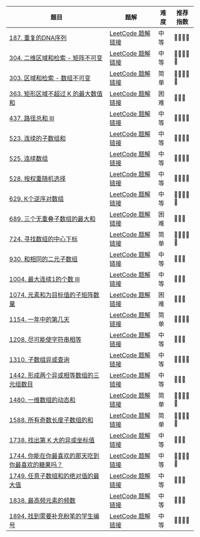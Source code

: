 | 题目                                                         | 题解                                                         | 难度 | 推荐指数 |
| ------------------------------------------------------------ | ------------------------------------------------------------ | ---- | -------- |
| [187. 重复的DNA序列](https://leetcode-cn.com/problems/repeated-dna-sequences/) | [LeetCode 题解链接](https://leetcode-cn.com/problems/repeated-dna-sequences/solution/gong-shui-san-xie-yi-ti-shuang-jie-hua-d-30pg/) | 中等 | 🤩🤩🤩🤩     |
| [304. 二维区域和检索 - 矩阵不可变](https://leetcode-cn.com/problems/range-sum-query-2d-immutable/) | [LeetCode 题解链接](https://leetcode-cn.com/problems/range-sum-query-2d-immutable/solution/xia-ci-ru-he-zai-30-miao-nei-zuo-chu-lai-ptlo/) | 中等 | 🤩🤩🤩🤩🤩    |
| [303. 区域和检索 - 数组不可变](https://leetcode-cn.com/problems/range-sum-query-immutable/) | [LeetCode 题解链接](https://leetcode-cn.com/problems/range-sum-query-immutable/solution/sha-shi-qian-zhui-he-ya-tu-jie-qian-zhui-0rla/) | 简单 | 🤩🤩🤩🤩🤩    |
| [363. 矩形区域不超过 K 的最大数值和](https://leetcode-cn.com/problems/max-sum-of-rectangle-no-larger-than-k/) | [LeetCode 题解链接](https://leetcode-cn.com/problems/max-sum-of-rectangle-no-larger-than-k/solution/gong-shui-san-xie-you-hua-mei-ju-de-ji-b-dh8s/) | 困难 | 🤩🤩🤩      |
| [437. 路径总和 III](https://leetcode-cn.com/problems/path-sum-iii/) | [LeetCode 题解链接](https://leetcode-cn.com/problems/path-sum-iii/solution/gong-shui-san-xie-yi-ti-shuang-jie-dfs-q-usa7/) | 中等 | 🤩🤩🤩🤩     |
| [523. 连续的子数组和](https://leetcode-cn.com/problems/continuous-subarray-sum/) | [LeetCode 题解链接](https://leetcode-cn.com/problems/continuous-subarray-sum/solution/gong-shui-san-xie-tuo-zhan-wei-qiu-fang-1juse/) | 中等 | 🤩🤩🤩🤩     |
| [525. 连续数组](https://leetcode-cn.com/problems/contiguous-array/) | [LeetCode 题解链接](https://leetcode-cn.com/problems/contiguous-array/solution/gong-shui-san-xie-qian-zhui-he-ha-xi-bia-q400/) | 中等 | 🤩🤩🤩🤩     |
| [528. 按权重随机选择](https://leetcode-cn.com/problems/random-pick-with-weight/) | [LeetCode 题解链接](https://leetcode-cn.com/problems/random-pick-with-weight/solution/gong-shui-san-xie-yi-ti-shuang-jie-qian-8bx50/) | 中等 | 🤩🤩🤩🤩     |
| [629. K个逆序对数组](https://leetcode-cn.com/problems/k-inverse-pairs-array/) | [LeetCode 题解链接](https://leetcode-cn.com/problems/k-inverse-pairs-array/solution/gong-shui-san-xie-yi-dao-xu-lie-dp-zhuan-tm01/) | 中等 | 🤩🤩🤩🤩🤩    |
| [689. 三个无重叠子数组的最大和](https://leetcode-cn.com/problems/maximum-sum-of-3-non-overlapping-subarrays/) | [LeetCode 题解链接](https://leetcode-cn.com/problems/maximum-sum-of-3-non-overlapping-subarrays/solution/gong-shui-san-xie-jie-he-qian-zhui-he-de-ancx/) | 困难 | 🤩🤩🤩      |
| [724. 寻找数组的中心下标](https://leetcode-cn.com/problems/find-pivot-index/) | [LeetCode 题解链接](https://leetcode-cn.com/problems/find-pivot-index/solution/shi-yong-shao-bing-ji-qiao-liang-bian-qi-vkju/) | 简单 | 🤩🤩🤩🤩🤩    |
| [930. 和相同的二元子数组](https://leetcode-cn.com/problems/binary-subarrays-with-sum/) | [LeetCode 题解链接](https://leetcode-cn.com/problems/binary-subarrays-with-sum/solution/gong-shui-san-xie-yi-ti-shuang-jie-qian-hfoc0/) | 中等 | 🤩🤩🤩      |
| [1004. 最大连续1的个数 III](https://leetcode-cn.com/problems/max-consecutive-ones-iii/) | [LeetCode 题解链接](https://leetcode-cn.com/problems/max-consecutive-ones-iii/solution/san-chong-jie-fa-cong-dong-tai-gui-hua-d-gxks/) | 中等 | 🤩🤩🤩      |
| [1074. 元素和为目标值的子矩阵数量](https://leetcode-cn.com/problems/number-of-submatrices-that-sum-to-target/) | [LeetCode 题解链接](https://leetcode-cn.com/problems/number-of-submatrices-that-sum-to-target/solution/gong-shui-san-xie-you-hua-mei-ju-de-ji-b-uttw/) | 困难 | 🤩🤩🤩      |
| [1154. 一年中的第几天](https://leetcode-cn.com/problems/day-of-the-year/) | [LeetCode 题解链接](https://leetcode-cn.com/problems/day-of-the-year/solution/gong-shui-san-xie-jian-dan-qian-zhui-he-lwo2g/) | 简单 | 🤩🤩🤩🤩     |
| [1208. 尽可能使字符串相等](https://leetcode-cn.com/problems/get-equal-substrings-within-budget/) | [LeetCode 题解链接](https://leetcode-cn.com/problems/get-equal-substrings-within-budget/solution/ni-bu-ke-neng-kan-bu-dong-de-qian-zhui-h-u4l1/) | 中等 | 🤩🤩🤩      |
| [1310. 子数组异或查询](https://leetcode-cn.com/problems/xor-queries-of-a-subarray/) | [LeetCode 题解链接](https://leetcode-cn.com/problems/xor-queries-of-a-subarray/solution/gong-shui-san-xie-yi-ti-shuang-jie-shu-z-rcgu/) | 中等 | 🤩🤩🤩🤩     |
| [1442. 形成两个异或相等数组的三元组数目](https://leetcode-cn.com/problems/count-triplets-that-can-form-two-arrays-of-equal-xor/) | [LeetCode 题解链接](https://leetcode-cn.com/problems/count-triplets-that-can-form-two-arrays-of-equal-xor/solution/gong-shui-san-xie-xiang-jie-shi-yong-qia-7gzm/) | 中等 | 🤩🤩🤩      |
| [1480. 一维数组的动态和](https://leetcode-cn.com/problems/running-sum-of-1d-array/) | [LeetCode 题解链接](https://leetcode-cn.com/problems/running-sum-of-1d-array/solution/gong-shui-san-xie-yi-wei-qian-zhui-he-mo-g8hn/) | 简单 | 🤩🤩🤩🤩🤩    |
| [1588. 所有奇数长度子数组的和](https://leetcode-cn.com/problems/sum-of-all-odd-length-subarrays/) | [LeetCode 题解链接](https://leetcode-cn.com/problems/sum-of-all-odd-length-subarrays/solution/gong-shui-san-xie-yi-ti-shuang-jie-qian-18jq3/) | 简单 | 🤩🤩🤩🤩🤩    |
| [1738. 找出第 K 大的异或坐标值](https://leetcode-cn.com/problems/find-kth-largest-xor-coordinate-value/) | [LeetCode 题解链接](https://leetcode-cn.com/problems/find-kth-largest-xor-coordinate-value/solution/gong-shui-san-xie-xiang-jie-li-yong-er-w-ai0d/) | 中等 | 🤩🤩🤩      |
| [1744. 你能在你最喜欢的那天吃到你最喜欢的糖果吗？](https://leetcode-cn.com/problems/can-you-eat-your-favorite-candy-on-your-favorite-day/) | [LeetCode 题解链接](https://leetcode-cn.com/problems/can-you-eat-your-favorite-candy-on-your-favorite-day/solution/gong-shui-san-xie-qian-zhui-he-qiu-jie-c-b38y/) | 中等 | 🤩🤩🤩🤩🤩    |
| [1749. 任意子数组和的绝对值的最大值](https://leetcode-cn.com/problems/maximum-absolute-sum-of-any-subarray/) | [LeetCode 题解链接](https://leetcode-cn.com/problems/maximum-absolute-sum-of-any-subarray/solution/xiang-jie-qian-zhui-he-jie-fa-fen-xi-si-yibby/) | 中等 | 🤩🤩🤩      |
| [1838. 最高频元素的频数](https://leetcode-cn.com/problems/frequency-of-the-most-frequent-element/) | [LeetCode 题解链接](https://leetcode-cn.com/problems/frequency-of-the-most-frequent-element/solution/gong-shui-san-xie-cong-mei-ju-dao-pai-xu-kxnk/) | 中等 | 🤩🤩🤩      |
| [1894. 找到需要补充粉笔的学生编号](https://leetcode-cn.com/problems/find-the-student-that-will-replace-the-chalk/) | [LeetCode 题解链接](https://leetcode-cn.com/problems/find-the-student-that-will-replace-the-chalk/solution/gong-shui-san-xie-yi-ti-shuang-jie-qian-kpqsk/) | 中等 | 🤩🤩🤩🤩     |

